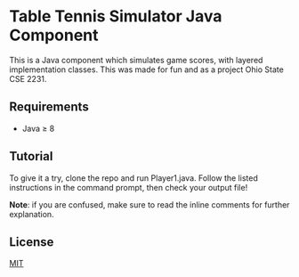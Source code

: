 # Table Tennis Simulator Java Component
This is a Java component which simulates game scores, with layered implementation classes. This was made for fun and as a project Ohio State CSE 2231.

## Requirements
* Java ≥ 8

## Tutorial
To give it a try, clone the repo and run Player1.java. Follow the listed instructions in the command prompt, then check your output file!

**Note**: if you are confused, make sure to read the inline comments for further explanation.

## License
[MIT](LICENSE.txt)
